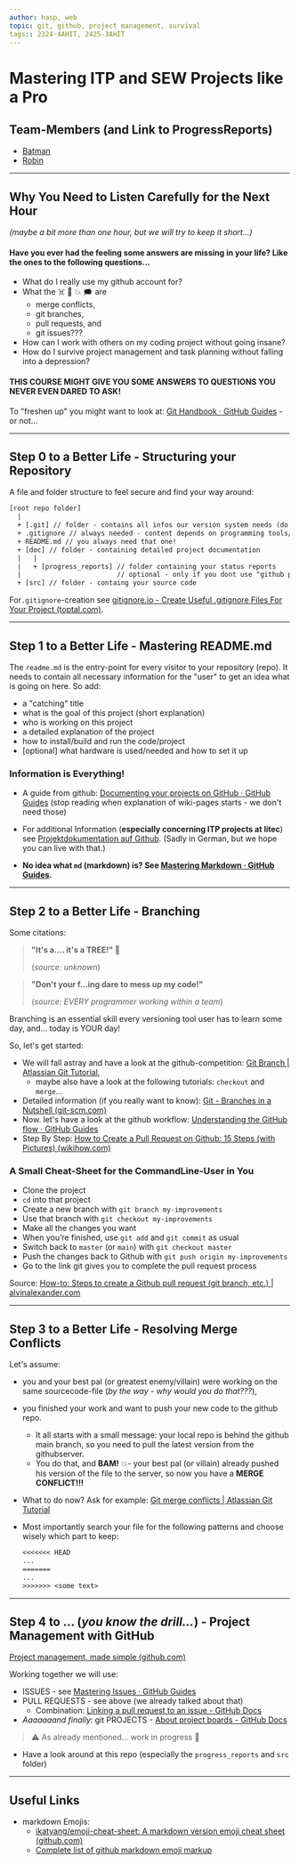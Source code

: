 ```yaml
---
author: hasp, web
topic: git, github, project management, survival
tags:: 2324-4AHIT, 2425-3AHIT
---
```


# Mastering ITP and SEW Projects like a Pro

## Team-Members (and Link to ProgressReports)

- [Batman](./doc/progress_reports/Batman.md)
- [Robin](./doc/progress_reports/Robin.md)

---

## Why You Need to Listen Carefully for the Next Hour

*(maybe a bit more than one hour, but we will try to keep it short...)*

#### Have you ever had the feeling some answers are missing in your life? Like the ones to the following questions...

- What do I really use my github account for?
- What the :skull_and_crossbones: :anger: :boom: :right_anger_bubble: are 
  - merge conflicts,
  - git branches,
  - pull requests, and
  - git issues???
- How can I work with others on my coding project without going insane?
- How do I survive project management and task planning without falling into a depression?

#### THIS COURSE MIGHT GIVE YOU SOME ANSWERS TO QUESTIONS YOU NEVER EVEN DARED TO ASK!

To "freshen up"  you might want to look at: [Git Handbook · GitHub Guides](https://guides.github.com/introduction/git-handbook/) - or not...

---

## Step 0 to a Better Life - Structuring your Repository

A file and folder structure to feel secure and find your way around:

```txt
[root repo folder]
  |
  + [.git] // folder - contains all infos our version system needs (do NOT delete)
  + .gitignore // always needed - content depends on programming tools/language
  + README.md // you always need that one!
  + [doc] // folder - containing detailed project documentation
  |   |
  |   + [progress_reports] // folder containing your status reports
  |                        // optional - only if you dont use "github projects"
  + [src] // folder - containg your source code
```

For`.gitignore`-creation see [gitignore.io - Create Useful .gitignore Files For Your Project (toptal.com)](https://www.toptal.com/developers/gitignore).

---

## Step 1 to a Better Life - Mastering README.md

The `readme.md` is the entry-point for every  visitor to your repository (repo). It needs to contain all necessary information for the "user" to get an idea what is going on here. So add:

- a "catching" title
- what is the goal of this project (short explanation)
- who is working on this project
- a detailed explanation of the project 
- how to install/build and run the code/project
- [optional] what hardware is used/needed and how to set it up

### Information is Everything!

- A guide from github: [Documenting your projects on GitHub · GitHub Guides](https://guides.github.com/features/wikis/) (stop reading when explanation of wiki-pages starts - we don't need those)

- For additional Information (**especially concerning ITP projects at litec**)  see [Projektdokumentation auf Github](./doc/Projektdokumentation_auf_GitHub.md).  (Sadly in German, but we hope you can live with that.)
- **No idea what `md` (markdown) is? See [Mastering Markdown · GitHub Guides](https://guides.github.com/features/mastering-markdown/).**

---

## Step 2 to a Better Life - Branching

Some citations:

> **"It's a.... it's a TREE!" :deciduous_tree:**
>
> (*source: unknown*)

> **"Don't your f...ing dare to mess up my code!"**
>
> (*source: EVERY programmer working within a team*)

Branching is an essential skill every versioning tool user has to learn some day, and... today is YOUR day!

So, let's get started:

- We will fall astray and have a look at the github-competition: [Git Branch | Atlassian Git Tutorial](https://www.atlassian.com/git/tutorials/using-branches),
  - maybe also have a look at the following tutorials: `checkout` and `merge`...
- Detailed information (if you really want to know): [Git - Branches in a Nutshell (git-scm.com)](https://git-scm.com/book/en/v2/Git-Branching-Branches-in-a-Nutshell)
- Now. let's have a look at the github workflow: [Understanding the GitHub flow · GitHub Guides](https://guides.github.com/introduction/flow/)
- Step By Step: [How to Create a Pull Request on Github: 15 Steps (with Pictures) (wikihow.com)](https://www.wikihow.com/Create-a-Pull-Request-on-Github)

### A Small Cheat-Sheet for the CommandLine-User in You

- Clone the project
- `cd` into that project
- Create a new branch with `git branch my-improvements`
- Use that branch with `git checkout my-improvements`
- Make all the changes you want
- When you’re finished, use `git add` and `git commit` as usual
- Switch back to `master` (or `main`) with `git checkout master`
- Push the changes back to Github with `git push origin my-improvements`
- Go to the link git gives you to complete the pull request process

Source: [How-to: Steps to create a Github pull request (git branch, etc.) | alvinalexander.com](https://alvinalexander.com/git/how-to-create-pull-request-on-github-notes-steps/)

---

## Step 3 to a Better Life - Resolving Merge Conflicts

Let's assume:

- you and your best pal (or greatest enemy/villain) were working on the same sourcecode-file (*by the way - why would you do that???*),

- you finished your work and want to push your new code to the github repo.

  - It all starts with a small message: your local repo is behind the github main branch, so you need to pull the latest version from the githubserver.
  - You do that, and **BAM!** :boom:- your best pal (or villain) already pushed his version of the file to the server, so now you have a **MERGE CONFLICT!!!** 

- What to do now? Ask for example: [Git merge conflicts | Atlassian Git Tutorial](https://www.atlassian.com/git/tutorials/using-branches/merge-conflicts)

- Most importantly search your file for the following patterns and choose wisely which part to keep:

  ```txt
  <<<<<<< HEAD
  ...
  =======
  ...
  >>>>>>> <some text>
  ```

---

## Step 4 to ... (*you know the drill...*) - Project Management with GitHub

[Project management, made simple (github.com)](https://github.com/features/project-management)

Working together we will use:

- ISSUES - see [Mastering Issues · GitHub Guides](https://guides.github.com/features/issues/)
- PULL REQUESTS - see above (we already talked about that)
  - Combination: [Linking a pull request to an issue - GitHub Docs](https://docs.github.com/en/github/managing-your-work-on-github/linking-a-pull-request-to-an-issue)
- *Aaaaaaand finally*:  git PROJECTS - [About project boards - GitHub Docs](https://docs.github.com/en/issues/planning-and-tracking-with-projects/learning-about-projects/about-projects)

> :warning: As already mentioned... work in progress :construction:

- Have a look around at this repo (especially the `progress_reports` and `src` folder)

---

## Useful Links

- markdown Emojis: 
  - [ikatyang/emoji-cheat-sheet: A markdown version emoji cheat sheet (github.com)](https://github.com/ikatyang/emoji-cheat-sheet)
  - [Complete list of github markdown emoji markup](https://gist.github.com/rxaviers/7360908)
